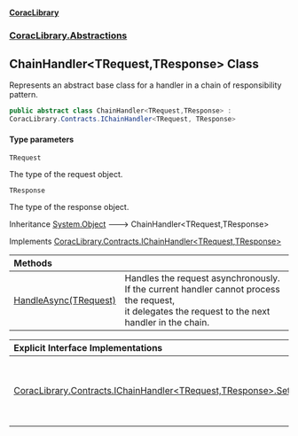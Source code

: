 #### [CoracLibrary](CoracLibrary.md 'CoracLibrary')
### [CoracLibrary.Abstractions](CoracLibrary.Abstractions.md 'CoracLibrary.Abstractions')

## ChainHandler<TRequest,TResponse> Class

Represents an abstract base class for a handler in a chain of responsibility pattern.

```csharp
public abstract class ChainHandler<TRequest,TResponse> :
CoracLibrary.Contracts.IChainHandler<TRequest, TResponse>
```
#### Type parameters

<a name='CoracLibrary.Abstractions.ChainHandler_TRequest,TResponse_.TRequest'></a>

`TRequest`

The type of the request object.

<a name='CoracLibrary.Abstractions.ChainHandler_TRequest,TResponse_.TResponse'></a>

`TResponse`

The type of the response object.

Inheritance [System.Object](https://docs.microsoft.com/en-us/dotnet/api/System.Object 'System.Object') &#129106; ChainHandler<TRequest,TResponse>

Implements [CoracLibrary.Contracts.IChainHandler&lt;](CoracLibrary.Contracts.IChainHandler_TRequest,TResponse_.md 'CoracLibrary.Contracts.IChainHandler<TRequest,TResponse>')[TRequest](CoracLibrary.Abstractions.ChainHandler_TRequest,TResponse_.md#CoracLibrary.Abstractions.ChainHandler_TRequest,TResponse_.TRequest 'CoracLibrary.Abstractions.ChainHandler<TRequest,TResponse>.TRequest')[,](CoracLibrary.Contracts.IChainHandler_TRequest,TResponse_.md 'CoracLibrary.Contracts.IChainHandler<TRequest,TResponse>')[TResponse](CoracLibrary.Abstractions.ChainHandler_TRequest,TResponse_.md#CoracLibrary.Abstractions.ChainHandler_TRequest,TResponse_.TResponse 'CoracLibrary.Abstractions.ChainHandler<TRequest,TResponse>.TResponse')[&gt;](CoracLibrary.Contracts.IChainHandler_TRequest,TResponse_.md 'CoracLibrary.Contracts.IChainHandler<TRequest,TResponse>')

| Methods | |
| :--- | :--- |
| [HandleAsync(TRequest)](CoracLibrary.Abstractions.ChainHandler_TRequest,TResponse_.HandleAsync(TRequest).md 'CoracLibrary.Abstractions.ChainHandler<TRequest,TResponse>.HandleAsync(TRequest)') | Handles the request asynchronously. If the current handler cannot process the request,<br/>it delegates the request to the next handler in the chain. |

| Explicit Interface Implementations | |
| :--- | :--- |
| [CoracLibrary.Contracts.IChainHandler&lt;TRequest,TResponse&gt;.SetNext(IChainHandler&lt;TRequest,TResponse&gt;)](CoracLibrary.Abstractions.ChainHandler_TRequest,TResponse_.CoracLibrary.Contracts.IChainHandler_TRequest,TResponse_.SetNext(CoracLibrary.Contracts.IChainHandler_TRequest,TResponse_).md 'CoracLibrary.Abstractions.ChainHandler<TRequest,TResponse>.CoracLibrary.Contracts.IChainHandler<TRequest,TResponse>.SetNext(CoracLibrary.Contracts.IChainHandler<TRequest,TResponse>)') | Sets the next handler in the chain. |
